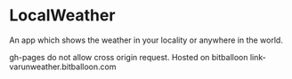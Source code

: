 # LocalWeather
An app which shows the weather in your locality or anywhere in the world.

gh-pages do not allow cross origin request. Hosted on bitballoon
link- varunweather.bitballoon.com
